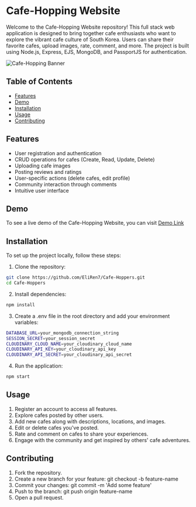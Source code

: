 # Cafe-Hopping Website

Welcome to the Cafe-Hopping Website repository! This full stack web application is designed to bring together cafe enthusiasts who want to explore the vibrant cafe culture of South Korea. Users can share their favorite cafes, upload images, rate, comment, and more. The project is built using Node.js, Express, EJS, MongoDB, and PassportJS for authentication.

![Cafe-Hopping Banner](/public/images/cafehopping.png)

## Table of Contents

- [Features](#features)
- [Demo](#demo)
- [Installation](#installation)
- [Usage](#usage)
- [Contributing](#contributing)

## Features

- User registration and authentication
- CRUD operations for cafes (Create, Read, Update, Delete)
- Uploading cafe images
- Posting reviews and ratings
- User-specific actions (delete cafes, edit profile)
- Community interaction through comments
- Intuitive user interface

## Demo

To see a live demo of the Cafe-Hopping Website, you can visit [Demo Link](https://cafe-hoppers.onrender.com)

## Installation

To set up the project locally, follow these steps:

1. Clone the repository:
  ```bash
  git clone https://github.com/EliRen7/Cafe-Hoppers.git
  cd Cafe-Hoppers
```

2. Install dependencies:
  ```bash
  npm install
```

3. Create a .env file in the root directory and add your environment variables:
  ```bash
  DATABASE_URL=your_mongodb_connection_string
  SESSION_SECRET=your_session_secret
  CLOUDINARY_CLOUD_NAME=your_cloudinary_cloud_name
  CLOUDINARY_API_KEY=your_cloudinary_api_key
  CLOUDINARY_API_SECRET=your_cloudinary_api_secret
```

4. Run the application:
  ```bash
  npm start
```

## Usage

  1. Register an account to access all features.
  2. Explore cafes posted by other users.
  3. Add new cafes along with descriptions, locations, and images.
  4. Edit or delete cafes you've posted.
  5. Rate and comment on cafes to share your experiences.
  6. Engage with the community and get inspired by others' cafe adventures.

## Contributing
  1. Fork the repository.
  2. Create a new branch for your feature: git checkout -b feature-name
  3. Commit your changes: git commit -m 'Add some feature'
  4. Push to the branch: git push origin feature-name
  5. Open a pull request.


